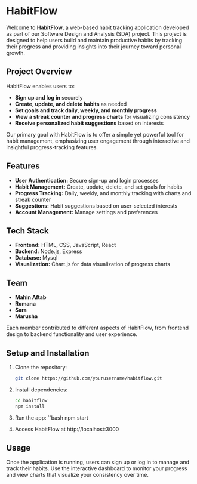 # HabitFlow

Welcome to **HabitFlow**, a web-based habit tracking application developed as part of our Software Design and Analysis (SDA) project. This project is designed to help users build and maintain productive habits by tracking their progress and providing insights into their journey toward personal growth.

## Project Overview

HabitFlow enables users to:
- **Sign up and log in** securely
- **Create, update, and delete habits** as needed
- **Set goals and track daily, weekly, and monthly progress**
- **View a streak counter and progress charts** for visualizing consistency
- **Receive personalized habit suggestions** based on interests

Our primary goal with HabitFlow is to offer a simple yet powerful tool for habit management, emphasizing user engagement through interactive and insightful progress-tracking features.

## Features

- **User Authentication:** Secure sign-up and login processes
- **Habit Management:** Create, update, delete, and set goals for habits
- **Progress Tracking:** Daily, weekly, and monthly tracking with charts and streak counter
- **Suggestions:** Habit suggestions based on user-selected interests
- **Account Management:** Manage settings and preferences

## Tech Stack

- **Frontend:** HTML, CSS, JavaScript, React
- **Backend:** Node.js, Express
- **Database:** Mysql
- **Visualization:** Chart.js for data visualization of progress charts

## Team

- **Mahin Aftab**
- **Romana**
- **Sara**
- **Marusha**

Each member contributed to different aspects of HabitFlow, from frontend design to backend functionality and user experience.

## Setup and Installation

1. Clone the repository:
   ```bash
   git clone https://github.com/yourusername/habitflow.git
2. Install dependencies:
    ```bash
   cd habitflow
   npm install

3. Run the app:
  ``bash
  npm start

4. Access HabitFlow at http://localhost:3000

## Usage
Once the application is running, users can sign up or log in to manage and track their habits. Use the interactive dashboard to monitor your progress and view charts that visualize your consistency over time.
